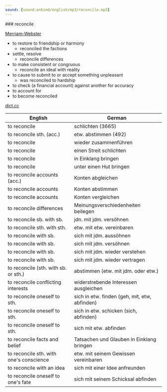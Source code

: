 ```yaml
---
sound: [sound:ankimd/english/mp3/reconcile.mp3]
---
```


\### reconcile

[Merriam-Webster](https://www.merriam-webster.com/dictionary/reconcile)

- to restore to friendship or harmony
    - reconciled the factions
- settle, resolve
    - reconcile differences
- to make consistent or congruous
    - reconcile an ideal with reality
- to cause to submit to or accept something unpleasant
    - was reconciled to hardship
- to check (a financial account) against another for accuracy
- to account for
- to become reconciled

[dict.cc](https://www.dict.cc/reconcile)

| English        | German       |
| -------------- | ------------ |
| to reconcile | schlichten (3665) |
| to reconcile sth. (acc.) | etw. abstimmen (492) |
| to reconcile | wieder zusammenführen |
| to reconcile | einen Streit schlichten |
| to reconcile | in Einklang bringen |
| to reconcile | unter einen Hut bringen |
| to reconcile accounts (acc.) | Konten abgleichen |
| to reconcile accounts | Konten abstimmen |
| to reconcile accounts | Konten vergleichen |
| to reconcile differences | Meinungsverschiedenheiten beilegen |
| to reconcile sb. with sb. | jdn. mit jdm. versöhnen |
| to reconcile sth. with sth. | etw. mit etw. vereinbaren |
| to reconcile with sb. | sich mit jdm. aussöhnen |
| to reconcile with sb. | sich mit jdm. versöhnen |
| to reconcile with sb. | sich mit jdm. wieder verstehen |
| to reconcile with sb. | sich mit jdm. wieder vertragen |
| to reconcile (sth. with sb. or sth.) | abstimmen (etw. mit jdm. oder etw.) |
| to reconcile conflicting interests | widerstrebende Interessen ausgleichen |
| to reconcile oneself to sth. | sich in etw. finden (geh, mit, etw, abfinden) |
| to reconcile oneself to sth. | sich in etw. schicken (sich, abfinden) |
| to reconcile oneself to sth. | sich mit etw. abfinden |
| to reconcile facts and belief | Tatsachen und Glauben in Einklang bringen |
| to reconcile sth. with one's conscience | etw. mit seinem Gewissen vereinbaren |
| to reconcile with an idea | sich mit einer Idee anfreunden |
| to reconcile oneself to one's fate | sich mit seinem Schicksal abfinden |
